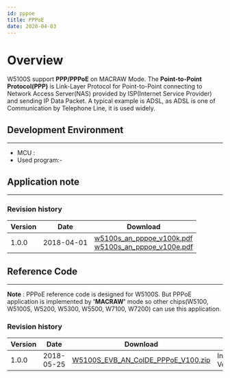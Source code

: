 ```yaml
---
id: pppoe
title: PPPoE
date: 2020-04-03
---
```



# Overview


W5100S support **PPP/PPPoE** on MACRAW Mode. The **Point-to-Point
Protocol(PPP)** is Link-Layer Protocol for Point-to-Point connecting to
Network Access Server(NAS) provided by ISP(Internet Service Provider)
and sending IP Data Packet. A typical example is ADSL, as ADSL is one of
Communication by Telephone Line, it is used widely.



## Development Environment

-----

- MCU :
- Used program:-

## Application note

-----

### Revision history

<table>
<thead>
<tr class="header">
<th>Version</th>
<th>Date</th>
<th>Download</th>
</tr>
</thead>
<tbody>
<tr class="odd">
<td>1.0.0</td>
<td>2018-04-01</td>
<td><a href="/img/products/w5100s/application/w5100s_an_pppoe_v100k.pdf" target="_blank">w5100s_an_pppoe_v100k.pdf</a><br />
<a href="/img/products/w5100s/application/w5100s_an_pppoe_v100e.pdf" target="_blank">w5100s_an_pppoe_v100e.pdf</a></td>
</tr>
</tbody>
</table>

## Reference Code

-----

**Note** : PPPoE reference code is designed for W5100S. But PPPoE
application is implemented by **'MACRAW'** mode so other chips(W5100,
W5100S, W5200, W5300, W5500, W7100, W7200) can use this application.

### Revision history

| Version | Date       | Download                                                                                                    | ETC             |
| ------- | ---------- | ----------------------------------------------------------------------------------------------------------- | --------------- |
| 1.0.0   | 2018-05-25 | <a href="/img/products/w5100s/application/w5100s_evb_an_coide_pppoe_v100.zip" target="_blank">W5100S\_EVB\_AN\_CoIDE\_PPPoE\_V100.zip</a> | Initial Version |
